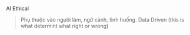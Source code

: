AI Ethical
>Phụ thuộc vào người làm, ngữ cảnh, tình huống. 
>Data Driven (this is what determint what right or wrong)

